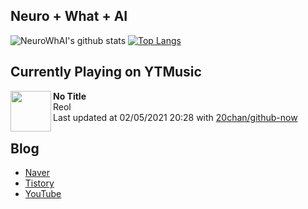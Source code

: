 ## Neuro + What + AI

![NeuroWhAI's github stats](https://github-readme-stats.vercel.app/api?username=neurowhai&count_private=true&show_icons=true)
[![Top Langs](https://github-readme-stats.vercel.app/api/top-langs/?username=neurowhai&layout=compact)](https://github.com/anuraghazra/github-readme-stats)

## Currently Playing on YTMusic

[<img align="left" height="65" src="https://lh3.googleusercontent.com/s7iMZMWR3QiOj4Mef2u900xTLQJBIN9PiCD9LtmDjDvzWpOYGi0vFQLtqbtllTs3jsREFNWXKdMbp9M">](https://music.youtube.com/channel/UCO-bYObFK_nwA_zSojXbVNg)

**No Title**  
Reol  
Last updated at 02/05/2021 20:28 with [20chan/github-now](https://github.com/20chan/github-now)

## Blog

- [Naver](http://blog.naver.com/neurowhai)
- [Tistory](http://neurowhai.tistory.com/)
- [YouTube](https://www.youtube.com/channel/UCB_v1xU6laBHOeH6z4L-Mtw)
